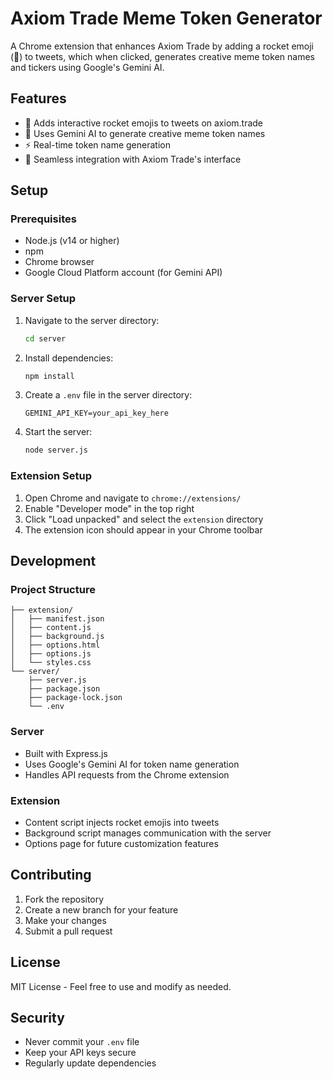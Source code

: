# Axiom Trade Meme Token Generator

A Chrome extension that enhances Axiom Trade by adding a rocket emoji (🚀) to tweets, which when clicked, generates creative meme token names and tickers using Google's Gemini AI.

## Features

- 🚀 Adds interactive rocket emojis to tweets on axiom.trade
- 🤖 Uses Gemini AI to generate creative meme token names
- ⚡ Real-time token name generation
- 🎨 Seamless integration with Axiom Trade's interface

## Setup

### Prerequisites

- Node.js (v14 or higher)
- npm
- Chrome browser
- Google Cloud Platform account (for Gemini API)

### Server Setup

1. Navigate to the server directory:
   ```bash
   cd server
   ```

2. Install dependencies:
   ```bash
   npm install
   ```

3. Create a `.env` file in the server directory:
   ```
   GEMINI_API_KEY=your_api_key_here
   ```

4. Start the server:
   ```bash
   node server.js
   ```

### Extension Setup

1. Open Chrome and navigate to `chrome://extensions/`
2. Enable "Developer mode" in the top right
3. Click "Load unpacked" and select the `extension` directory
4. The extension icon should appear in your Chrome toolbar

## Development

### Project Structure

```
├── extension/
│   ├── manifest.json
│   ├── content.js
│   ├── background.js
│   ├── options.html
│   ├── options.js
│   └── styles.css
└── server/
    ├── server.js
    ├── package.json
    ├── package-lock.json
    └── .env
```

### Server
- Built with Express.js
- Uses Google's Gemini AI for token name generation
- Handles API requests from the Chrome extension

### Extension
- Content script injects rocket emojis into tweets
- Background script manages communication with the server
- Options page for future customization features

## Contributing

1. Fork the repository
2. Create a new branch for your feature
3. Make your changes
4. Submit a pull request

## License

MIT License - Feel free to use and modify as needed.

## Security

- Never commit your `.env` file
- Keep your API keys secure
- Regularly update dependencies